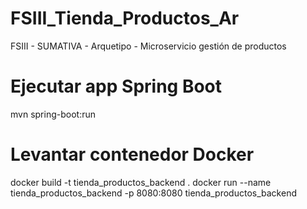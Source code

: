 # FSIII_Tienda_Productos_Ar
FSIII - SUMATIVA - Arquetipo - Microservicio gestión de productos

# Ejecutar app Spring Boot
mvn spring-boot:run

# Levantar contenedor Docker
docker build -t tienda_productos_backend .
docker run --name tienda_productos_backend -p 8080:8080 tienda_productos_backend